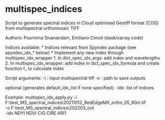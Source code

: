 # multispec_indices
Script to generate spectral indices in Cloud optimised Geotiff format (COG) from multispectral orthomosaic TIFF

Authors:
        Poornima Sivanandam,
        Emiliano Cimoli (dask/xarray code)

Indices available:
    * Indices relevant from Spyndex package (see spyndex_idx_* below)
    * Implement any new index through multispec_idx_wrapper
        1. In dict_spec_idx_args: add index and wavelengths
        2. In multispec_idx_wrapper: add index in dict_spec_idx_formula and create function f_<index> to calculate index

Script arguments:
    -i : input multispectral tiff
    -o : path to save outputs

optional (generates default_idx_list  if none specified):
    -idx: list of indices.

Example: multispec_idx_apply.py -i F:\test_MS_spectral_indices\20211012_RedEdgeMX_ortho_05_80m.tif \
                                -o F:\test_MS_spectral_indices\202203_out \
                                -idx NDYI NDVI CIG CIRE ARI1
